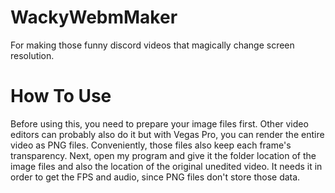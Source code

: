 # WackyWebmMaker
For making those funny discord videos that magically change screen resolution.

# How To Use
Before using this, you need to prepare your image files first. Other video editors can probably also do it but with Vegas Pro, you can render the entire video as PNG files. Conveniently, those files also keep each frame's transparency.
Next, open my program and give it the folder location of the image files and also the location of the original unedited video. It needs it in order to get the FPS and audio, since PNG files don't store those data.
